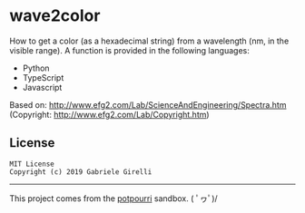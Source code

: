 # wave2color
How to get a color (as a hexadecimal string) from a wavelength (nm, in the visible range). A function is provided in the following languages:

* Python
* TypeScript
* Javascript

Based on: http://www.efg2.com/Lab/ScienceAndEngineering/Spectra.htm  
(Copyright: http://www.efg2.com/Lab/Copyright.htm)

License
---

```
MIT License
Copyright (c) 2019 Gabriele Girelli
```

---

This project comes from the [potpourri](https://github.com/ggirelli/potpourri) sandbox. \( ﾟヮﾟ)/
